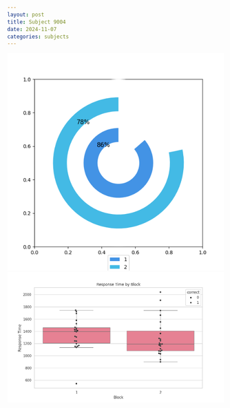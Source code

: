 ```yaml
---
layout: post
title: Subject 9004
date: 2024-11-07
categories: subjects
---
```


![](data/9004/run-10/9004__acc_test.png)
![](data/9004/run-10/9004_rt.png)

